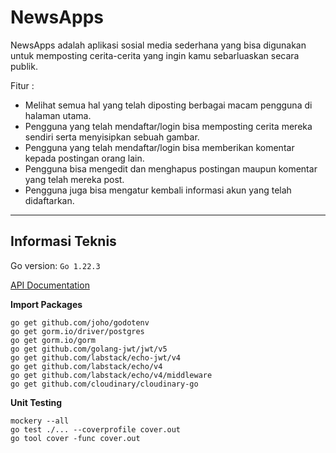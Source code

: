 # NewsApps

NewsApps adalah aplikasi sosial media sederhana yang bisa digunakan untuk memposting cerita-cerita yang ingin kamu sebarluaskan secara publik.

Fitur :
- Melihat semua hal yang telah diposting berbagai macam pengguna di halaman utama.
- Pengguna yang telah mendaftar/login bisa memposting cerita mereka sendiri serta menyisipkan sebuah gambar.
- Pengguna yang telah mendaftar/login bisa memberikan komentar kepada postingan orang lain.
- Pengguna bisa mengedit dan menghapus postingan maupun komentar yang telah mereka post.
- Pengguna juga bisa mengatur kembali informasi akun yang telah didaftarkan.

---
## Informasi Teknis

Go version: `Go 1.22.3`

[API Documentation](https://app.swaggerhub.com/apis/HAFIZDARMAWAN1996/NewsApp/1.0.0)

**Import Packages**
```
go get github.com/joho/godotenv
go get gorm.io/driver/postgres
go get gorm.io/gorm
go get github.com/golang-jwt/jwt/v5
go get github.com/labstack/echo-jwt/v4
go get github.com/labstack/echo/v4
go get github.com/labstack/echo/v4/middleware
go get github.com/cloudinary/cloudinary-go
```

**Unit Testing**
```
mockery --all
go test ./... --coverprofile cover.out
go tool cover -func cover.out
```

